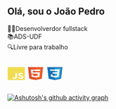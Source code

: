 ## Olá, sou o João Pedro 
🧑‍💻Desenvolverdor fullstack<br>
📚ADS-UDF<br>
🔍Livre para trabalho<br>


<div style="display: inline_block"><br>
  <img align="center" alt="Jp-Js" height="30" width="40" src="https://raw.githubusercontent.com/devicons/devicon/master/icons/javascript/javascript-plain.svg">
  <img align="center" alt="Jp-HTML" height="30" width="40" src="https://raw.githubusercontent.com/devicons/devicon/master/icons/html5/html5-original.svg">
  <img align="center" alt="jp-CSS" height="30" width="40" src="https://raw.githubusercontent.com/devicons/devicon/master/icons/css3/css3-original.svg">
</div>
<br>

[![Ashutosh's github activity graph](https://github-readme-activity-graph.vercel.app/graph?username=Ojpdias&bg_color=000000&color=965da6&line=79358c&point=86588c&area=true&hide_border=true)](https://github.com/ashutosh00710/github-readme-activity-graph)
